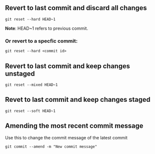 ## Revert to last commit and discard all changes
`git reset --hard HEAD~1`

**Note**: HEAD~1 refers to previous commit.

### Or revert to a specfic commit:
`git reset --hard <commit id>`

## Revert to last commit and keep changes unstaged
`git reset --mixed HEAD~1`

## Revet to last commit and keep changes staged
`git reset --soft HEAD~1`

## Amending the most recent commit message
Use this to change the commit message of the latest commit

`git commit --amend -m "New commit message"`
